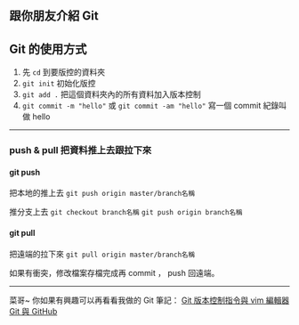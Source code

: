 ## 跟你朋友介紹 Git


## Git 的使用方式

1. 先 `cd` 到要版控的資料夾
2. `git init`  初始化版控
3. `git add .` 把這個資料夾內的所有資料加入版本控制
4. `git commit -m "hello"` 或 `git commit -am "hello"`  寫一個 commit 紀錄叫做 hello

---

### push & pull 把資料推上去跟拉下來 
#### git push
把本地的推上去
`git push origin master/branch名稱`

推分支上去
`git checkout branch名稱`
`git push origin branch名稱`

#### git pull
把遠端的拉下來
`git pull origin master/branch名稱` 

如果有衝突，修改檔案存檔完成再 commit ， push 回遠端。

--- 

菜哥~ 你如果有興趣可以再看看我做的 Git 筆記：
[Git 版本控制指令與 vim 編輯器](https://www.notion.so/roroiii/Git-vim-bc4f0dd6597e4878b012c72790d3cb2e)
[Git 與 GitHub](https://www.notion.so/roroiii/Git-GitHub-5b264c3c14904284868e25be65c0565c)
